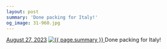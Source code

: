 ```yaml
---
layout: post
summary: 'Done packing for Italy!'
og_image: 31-960.jpg
---
```


<p>
  <time>
    <a href="/31">August 27, 2023</a>
  </time>
  <a href="/31">
    <img src="{{ site.assets_url }}/31-480.jpg" srcset="{{ site.assets_url }}/31-240.jpg 240w, {{ site.assets_url }}/31-480.jpg 480w, {{ site.assets_url }}/31-720.jpg 720w, {{ site.assets_url }}/31-960.jpg 960w" sizes="(min-width: 700px) 50vw, calc(100vw - 2rem)" alt="{{ page.summary }}" />
  </a>
  <span>Done packing for Italy!</span>
</p>
